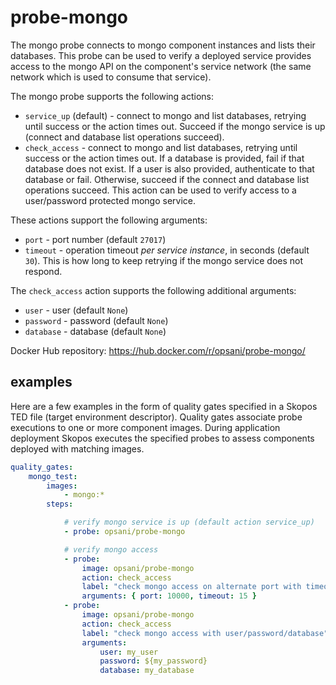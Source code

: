 # probe-mongo
The mongo probe connects to mongo component instances and lists their databases.  This probe can be used to verify a deployed service provides access to the mongo API on the component's service network (the same network which is used to consume that service).

The mongo probe supports the following actions:

* `service_up` (default) - connect to mongo and list databases, retrying until success or the action times out.  Succeed if the mongo service is up (connect and database list operations succeed).
* `check_access` - connect to mongo and list databases, retrying until success or the action times out.  If a database is provided, fail if that database does not exist.  If a user is also provided, authenticate to that database or fail.  Otherwise, succeed if the connect and database list operations succeed.  This action can be used to verify access to a user/password protected mongo service.

These actions support the following arguments:

* `port` - port number (default `27017`)
* `timeout` - operation timeout *per service instance*, in seconds (default `30`).  This is how long to keep retrying if the mongo service does not respond.

The `check_access` action supports the following additional arguments:

* `user` - user (default `None`)
* `password` - password (default `None`)
* `database` - database (default `None`)

Docker Hub repository:  <https://hub.docker.com/r/opsani/probe-mongo/>

## examples

Here are a few examples in the form of quality gates specified in a Skopos TED file (target environment descriptor).  Quality gates associate probe executions to one or more component images.  During application deployment Skopos executes the specified probes to assess components deployed with matching images.

```yaml
quality_gates:
    mongo_test:
        images:
            - mongo:*
        steps:

            # verify mongo service is up (default action service_up)
            - probe: opsani/probe-mongo

            # verify mongo access
            - probe:
                image: opsani/probe-mongo
                action: check_access
                label: "check mongo access on alternate port with timeout"
                arguments: { port: 10000, timeout: 15 }
            - probe:
                image: opsani/probe-mongo
                action: check_access
                label: "check mongo access with user/password/database"
                arguments:
                    user: my_user
                    password: ${my_password}
                    database: my_database
```
